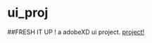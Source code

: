# ui_proj

##FRESH IT UP !
a adobeXD ui project.
[project!](https://xd.adobe.com/view/00fa7afb-9c3c-49fc-89b8-9912964c53d4-55a9/?fullscreen)
